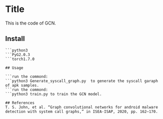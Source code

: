 # Title

This is the code of GCN.

## Install
```Before running the code，you need first install the as follows:
```python3
```PyG2.0.3
```torch1.7.0

## Usage

```run the commond:
```python3 Generate_syscall_graph.py  to generate the syscall garaph of apk samples.
```run the commond:
```python3 train.py to train the GCN model.

## References
T. S. John, et al. “Graph convolutional networks for android malware detection with system call graphs,” in ISEA-ISAP, 2020, pp. 162–170.


